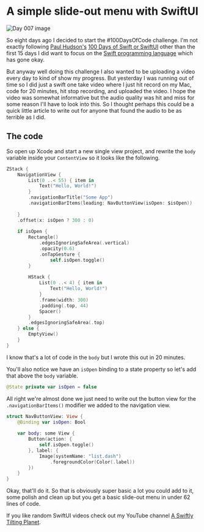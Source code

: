 # A simple slide-out menu with SwiftUI

![Day 007 image](https://github.com/calebrwells/100-Days-of-Swift-Code-2020/blob/master/SwiftUI/Day%20007/Day%20007.png)

So eight days ago I decided to start the #100DaysOfCode challenge. I'm not exactly following [Paul Hudson's](https://twitter.com/twostraws) [100 Days of Swift or SwiftUI](https://www.hackingwithswift.com/100/swiftui/) other than the first 15 days I did want to focus on the [Swift programming language](https://swift.org/documentation/) which has gone okay.

But anyway well doing this challenge I also wanted to be uploading a video every day to kind of show my progress. But yesterday I was running out of time so I did just a swift one take video where I just hit record on my Mac, code for 20 minutes, hit stop recording, and uploaded the video.
I hope the video was somewhat informative but the audio quality was hit and miss for some reason I'll have to look into this. So I thought perhaps this could be a quick little article to write out for anyone that found the audio to be as terrible as I did.

## The code

So open up Xcode and start a new single view project, and rewrite the `body` variable inside your `ContentView`  so it looks like the following.

```swift
ZStack {
    NavigationView {
        List(0 ..< 55) { item in
            Text("Hello, World!")
        }
        .navigationBarTitle("Some App")
        .navigationBarItems(leading: NavButtonView(isOpen: $isOpen))
        
    }
    .offset(x: isOpen ? 300 : 0)
    
    if isOpen {
        Rectangle()
            .edgesIgnoringSafeArea(.vertical)
            .opacity(0.6)
            .onTapGesture {
                self.isOpen.toggle()
        }
        
        HStack {
            List(0 ..< 4) { item in
                Text("Hello, World!")
            }
            .frame(width: 300)
            .padding(.top, 44)
            Spacer()
        }
        .edgesIgnoringSafeArea(.top)
    } else {
        EmptyView()
    }
}
```

I know that's a lot of code in the `body` but I wrote this out in 20 minutes.

You'll also notice we have an `isOpen` binding to a state property so let's add that above the `body` variable.

```swift
@State private var isOpen = false
```

All right we're almost done we just need to write out the button view for the `.navigationBarItems()` modifier we added to the navigation view.

```swift
struct NavButtonView: View {
    @Binding var isOpen: Bool
    
    var body: some View {
        Button(action: {
            self.isOpen.toggle()
        }, label: {
            Image(systemName: "list.dash")
                .foregroundColor(Color(.label))
        })
    }
}
```

Okay, that'll do it. So that is obviously super basic a lot you could add to it, some polish and clean up but you get a basic slide-out menu in under 62 lines of code.

If you like random SwiftUI videos check out my YouTube channel
[A Swiftly Tilting Planet](https://www.youtube.com/c/ASwiftlyTiltingPlanet).
